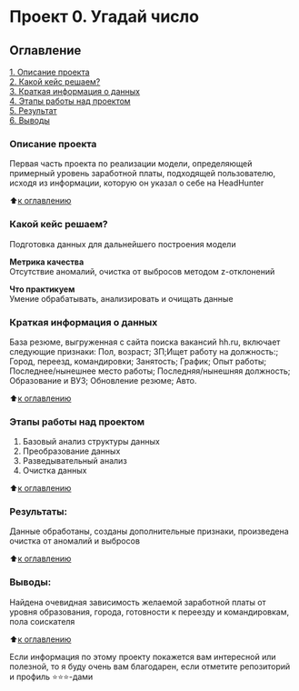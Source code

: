 # Проект 0. Угадай число

## Оглавление  
[1. Описание проекта](README.md#Описание-проекта)  
[2. Какой кейс решаем?](README.md#Какой-кейс-решаем)  
[3. Краткая информация о данных](README.md#Краткая-информация-о-данных)  
[4. Этапы работы над проектом](README.md#Этапы-работы-над-проектом)  
[5. Результат](README.md#Результат)    
[6. Выводы](README.md#Выводы) 

### Описание проекта    
Первая часть проекта по реализации модели, определяющей примерный уровень заработной платы, подходящей пользователю, исходя из информации, которую он указал о себе на HeadHunter

:arrow_up:[к оглавлению](_)


### Какой кейс решаем?    
Подготовка данных для дальнейшего построения модели

**Метрика качества**     
Отсутствие аномалий, очистка от выбросов методом z-отклонений

**Что практикуем**     
Умение обрабатывать, анализировать и очищать данные


### Краткая информация о данных
База резюме, выгруженная с сайта поиска вакансий hh.ru, включает следующие признаки: Пол, возраст; ЗП;Ищет работу на должность:; Город, переезд, командировки; Занятость; График; Опыт работы; Последнее/нынешнее место работы; Последняя/нынешняя должность; Образование и ВУЗ; Обновление резюме; Авто.
  
:arrow_up:[к оглавлению](README.md#Оглавление)


### Этапы работы над проектом  
1. Базовый анализ структуры данных
2. Преобразование данных
3. Разведывательный анализ
4. Очистка данных

:arrow_up:[к оглавлению](README.md#Оглавление)


### Результаты:  
Данные обработаны, созданы дополнительные признаки, произведена очистка от аномалий и выбросов 

:arrow_up:[к оглавлению](README.md#Оглавление)


### Выводы:  
Найдена очевидная зависимость желаемой заработной платы от уровня образования, города, готовности к переезду и командировкам, пола соискателя

:arrow_up:[к оглавлению](README.md#Оглавление)


Если информация по этому проекту покажется вам интересной или полезной, то я буду очень вам благодарен, если отметите репозиторий и профиль ⭐️⭐️⭐️-дами